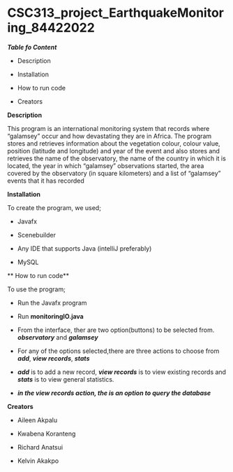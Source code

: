 # CSC313_project_EarthquakeMonitoring_84422022

***Table fo Content***

* Description

* Installation

* How to run code

* Creators

**Description**

This program is an international monitoring system that records where “galamsey” occur and how devastating
they are in Africa. The program stores and retrieves information about the vegetation
colour, colour value, position (latitude and longitude) and year of the event and also stores and retrieves
the name of the observatory, the name of the country in which it is located, the year in which “galamsey” observations started,
the area covered by the observatory (in square kilometers) and a list of “galamsey” events that it has recorded

**Installation**

To create the program, we used;

* Javafx

* Scenebuilder

* Any IDE that supports Java (intelliJ preferably)

* MySQL

** How to run code**

To use the program;

* Run the Javafx program

* Run **monitoringIO.java**

* From the interface, ther are two option(buttons) to be selected from. ***observatory*** and ***galamsey***

* For any of the options selected,there are three actions to choose from ***add***, ***view records***, ***stats***

* ***add*** is to add a new record, ***view records*** is to view existing records and ***stats*** is to view general statistics.

* ***in the  **view records** action, the is an option to query the database***


**Creators**

* Aileen Akpalu

* Kwabena Koranteng

* Richard Anatsui

* Kelvin Akakpo
